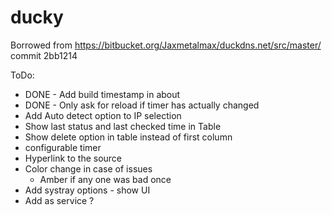 # ducky

Borrowed from https://bitbucket.org/Jaxmetalmax/duckdns.net/src/master/ commit 2bb1214

ToDo:
* DONE - Add build timestamp in about
* DONE - Only ask for reload if timer has actually changed
* Add Auto detect option to IP selection
* Show last status and last checked time in Table
* Show delete option in table instead of first column
* configurable timer
* Hyperlink to the source 
* Color change in case of issues
	* Amber if any one was bad once 
* Add systray options - show UI
* Add as service ?
